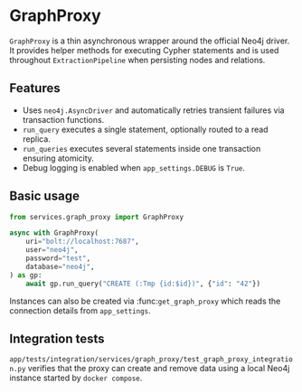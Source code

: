 # GraphProxy

`GraphProxy` is a thin asynchronous wrapper around the official Neo4j driver. It
provides helper methods for executing Cypher statements and is used throughout
`ExtractionPipeline` when persisting nodes and relations.

## Features

- Uses `neo4j.AsyncDriver` and automatically retries transient failures via
  transaction functions.
- `run_query` executes a single statement, optionally routed to a read replica.
- `run_queries` executes several statements inside one transaction ensuring
  atomicity.
- Debug logging is enabled when `app_settings.DEBUG` is `True`.

## Basic usage

```python
from services.graph_proxy import GraphProxy

async with GraphProxy(
    uri="bolt://localhost:7687",
    user="neo4j",
    password="test",
    database="neo4j",
) as gp:
    await gp.run_query("CREATE (:Tmp {id:$id})", {"id": "42"})
```

Instances can also be created via :func:`get_graph_proxy` which reads the
connection details from `app_settings`.

## Integration tests

`app/tests/integration/services/graph_proxy/test_graph_proxy_integration.py`
verifies that the proxy can create and remove data using a local Neo4j instance
started by `docker compose`.
